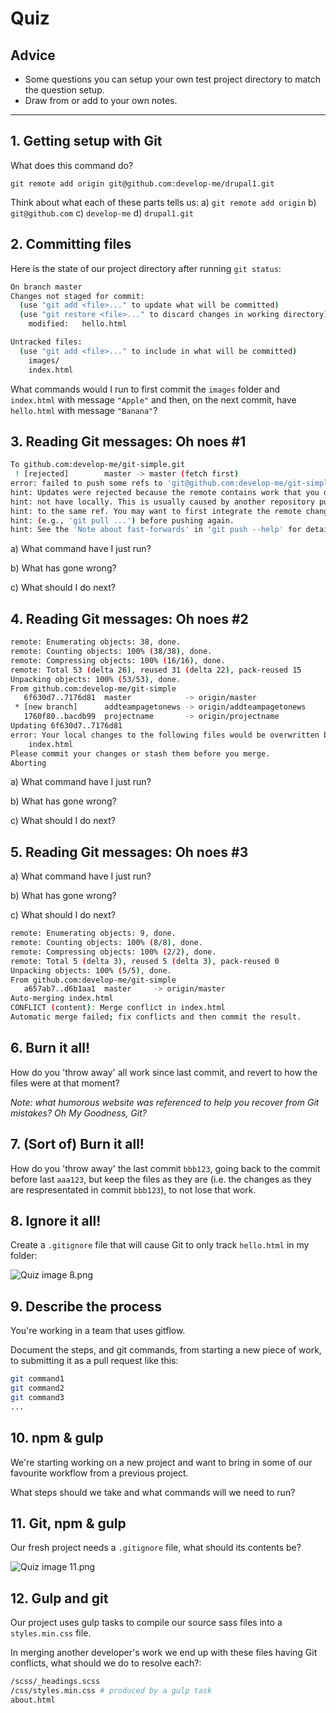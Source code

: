 # Quiz

## Advice

- Some questions you can setup your own test project directory to match the question setup.
- Draw from or add to your own notes.

---

## 1. Getting setup with Git

What does this command do?

`git remote add origin git@github.com:develop-me/drupal1.git`

Think about what each of these parts tells us:
a) `git remote add origin`
b) `git@github.com`
c) `develop-me`
d) `drupal1.git`


## 2. Committing files

Here is the state of our project directory after running `git status`:

```bash
On branch master
Changes not staged for commit:
  (use "git add <file>..." to update what will be committed)
  (use "git restore <file>..." to discard changes in working directory)
	modified:   hello.html

Untracked files:
  (use "git add <file>..." to include in what will be committed)
	images/
	index.html
```

What commands would I run to first commit the `images` folder and `index.html` with message `"Apple"` and then, on the next commit, have `hello.html` with message `"Banana"`?

## 3. Reading Git messages: Oh noes #1

```bash
To github.com:develop-me/git-simple.git
 ! [rejected]        master -> master (fetch first)
error: failed to push some refs to 'git@github.com:develop-me/git-simple.git'
hint: Updates were rejected because the remote contains work that you do
hint: not have locally. This is usually caused by another repository pushing
hint: to the same ref. You may want to first integrate the remote changes
hint: (e.g., 'git pull ...') before pushing again.
hint: See the 'Note about fast-forwards' in 'git push --help' for details.
```

a) What command have I just run?

b) What has gone wrong?

c) What should I do next?

## 4. Reading Git messages: Oh noes #2

```bash
remote: Enumerating objects: 38, done.
remote: Counting objects: 100% (38/38), done.
remote: Compressing objects: 100% (16/16), done.
remote: Total 53 (delta 26), reused 31 (delta 22), pack-reused 15
Unpacking objects: 100% (53/53), done.
From github.com:develop-me/git-simple
   6f630d7..7176d81  master            -> origin/master
 * [new branch]      addteampagetonews -> origin/addteampagetonews
   1760f80..bacdb99  projectname       -> origin/projectname
Updating 6f630d7..7176d81
error: Your local changes to the following files would be overwritten by merge:
	index.html
Please commit your changes or stash them before you merge.
Aborting
```

a) What command have I just run?

b) What has gone wrong?

c) What should I do next?

## 5. Reading Git messages: Oh noes #3

a) What command have I just run?

b) What has gone wrong?

c) What should I do next?

```bash
remote: Enumerating objects: 9, done.
remote: Counting objects: 100% (8/8), done.
remote: Compressing objects: 100% (2/2), done.
remote: Total 5 (delta 3), reused 5 (delta 3), pack-reused 0
Unpacking objects: 100% (5/5), done.
From github.com:develop-me/git-simple
   a657ab7..d6b1aa1  master     -> origin/master
Auto-merging index.html
CONFLICT (content): Merge conflict in index.html
Automatic merge failed; fix conflicts and then commit the result.
```
## 6. Burn it all!

How do you 'throw away' all work since last commit, and revert to how the files were at that moment?

*Note: what humorous website was referenced to help you recover from Git mistakes? Oh My Goodness, Git?*

## 7. (Sort of) Burn it all!

How do you 'throw away' the last commit `bbb123`, going back to the commit before last `aaa123`, but keep the files as they are (i.e. the changes as they are respresentated in commit `bbb123`), to not lose that work.

## 8. Ignore it all!

Create a `.gitignore` file that will cause Git to only track `hello.html` in my folder:

![Quiz image 8.png](https://raw.githubusercontent.com/develop-me/week-05--tooling/master/quiz/resources/08.png "Quiz question 8 image")

## 9. Describe the process

You're working in a team that uses gitflow.

Document the steps, and git commands, from starting a new piece of work, to submitting it as a pull request like this:

```bash
git command1
git command2
git command3
...
```

## 10. npm & gulp

We're starting working on a new project and want to bring in some of our favourite workflow from a previous project.

What steps should we take and what commands will we need to run?

## 11. Git, npm & gulp

Our fresh project needs a `.gitignore` file, what should its contents be?

![Quiz image 11.png](https://raw.githubusercontent.com/develop-me/week-05--tooling/master/quiz/resources/11.png "Quiz question 11 image")

## 12. Gulp and git

Our project uses gulp tasks to compile our source sass files into a `styles.min.css` file.

In merging another developer's work we end up with these files having Git conflicts, what should we do to resolve each?:

```bash
/scss/_headings.scss
/css/styles.min.css # produced by a gulp task
about.html
```